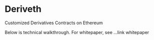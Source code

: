 # Deriveth
Customized Derivatives Contracts on Ethereum


Below is technical walkthrough.  For whitepaper, see ...link whitepaper
